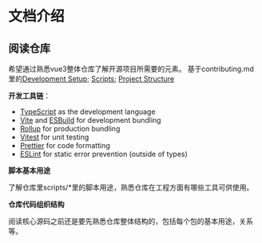 # 文档介绍

## 阅读仓库

希望通过熟悉vue3整体仓库了解开源项目所需要的元素。
基于contributing.md里的[Development Setup](https://github.com/s-elo/vue3-core/blob/main/.github/contributing.md#development-setup); [Scripts](https://github.com/s-elo/vue3-core/blob/main/.github/contributing.md#scripts); [Project Structure](https://github.com/s-elo/vue3-core/blob/main/.github/contributing.md#project-structure)

**开发工具链**：

- [TypeScript](https://www.typescriptlang.org/) as the development language
- [Vite](https://vitejs.dev/) and [ESBuild](https://esbuild.github.io/) for development bundling
- [Rollup](https://rollupjs.org) for production bundling
- [Vitest](https://vitest.dev/) for unit testing
- [Prettier](https://prettier.io/) for code formatting
- [ESLint](https://eslint.org/) for static error prevention (outside of types)

**脚本基本用途**

了解仓库里scripts/*里的脚本用途，熟悉仓库在工程方面有哪些工具可供使用。

**仓库代码组织结构**

阅读核心源码之前还是要先熟悉仓库整体结构的，包括每个包的基本用途，关系等。

